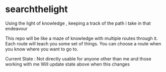 searchthelight
===============

Using the light of knowledge , keeping a track of the path i take in that endeavour

This repo will be like a maze of knowledge with multiple routes through it. Each route will teach you some set of things. You can choose a route when you know where you want to go to.

Current State :  Not directly usable for anyone other than me and those working with me
Will update state above when this changes
